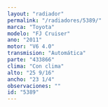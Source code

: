 ```yaml
---
layout: "radiador"
permalink: "/radiadores/5389/"
marca: "Toyota"
modelo: "FJ Cruiser"
ano: "2011"
motor: "V6 4.0"
transmision: "Automática"
parte: "433866"
clima: "Con clima"
alto: "25 9/16"
ancho: "23 1/4"
observaciones: ""
id: "5389"
---
```


